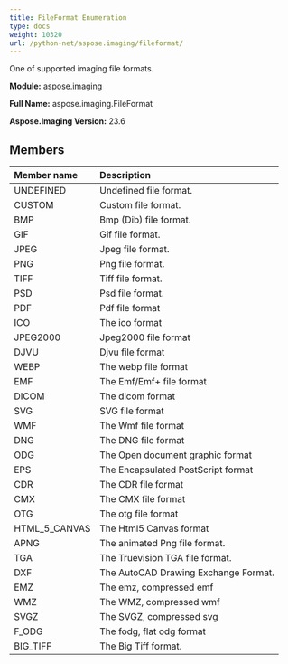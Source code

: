 ```yaml
---
title: FileFormat Enumeration
type: docs
weight: 10320
url: /python-net/aspose.imaging/fileformat/
---
```


One of supported imaging file formats.

**Module:** [aspose.imaging](/imaging/python-net/aspose.imaging/)

**Full Name:** aspose.imaging.FileFormat

**Aspose.Imaging Version:** 23.6

## **Members**
| **Member name** | **Description** |
| :- | :- |
| UNDEFINED | Undefined file format. |
| CUSTOM | Custom file format. |
| BMP | Bmp (Dib) file format. |
| GIF | Gif file format. |
| JPEG | Jpeg file format. |
| PNG | Png file format. |
| TIFF | Tiff file format. |
| PSD | Psd file format. |
| PDF | Pdf file format |
| ICO | The ico format |
| JPEG2000 | Jpeg2000 file format |
| DJVU | Djvu file format |
| WEBP | The webp file format |
| EMF | The Emf/Emf+ file format |
| DICOM | The dicom format |
| SVG | SVG file format |
| WMF | The Wmf file format |
| DNG | The DNG file format |
| ODG | The Open document graphic format |
| EPS | The Encapsulated PostScript format |
| CDR | The CDR file format |
| CMX | The CMX file format |
| OTG | The otg file format |
| HTML_5_CANVAS | The Html5 Canvas format |
| APNG | The animated Png file format. |
| TGA | The Truevision TGA file format. |
| DXF | The AutoCAD Drawing Exchange Format. |
| EMZ | The emz, compressed emf |
| WMZ | The WMZ, compressed wmf |
| SVGZ | The SVGZ, compressed svg |
| F_ODG | The fodg, flat odg format |
| BIG_TIFF | The Big Tiff format. |
